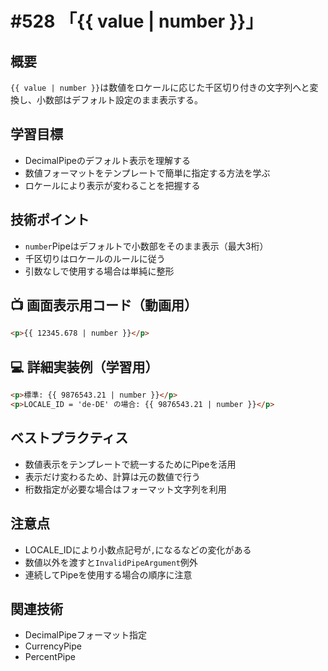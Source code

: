 # #528 「{{ value | number }}」

## 概要
`{{ value | number }}`は数値をロケールに応じた千区切り付きの文字列へと変換し、小数部はデフォルト設定のまま表示する。

## 学習目標
- DecimalPipeのデフォルト表示を理解する
- 数値フォーマットをテンプレートで簡単に指定する方法を学ぶ
- ロケールにより表示が変わることを把握する

## 技術ポイント
- `number`Pipeはデフォルトで小数部をそのまま表示（最大3桁）
- 千区切りはロケールのルールに従う
- 引数なしで使用する場合は単純に整形

## 📺 画面表示用コード（動画用）
```html
<p>{{ 12345.678 | number }}</p>
```

## 💻 詳細実装例（学習用）
```html
<p>標準: {{ 9876543.21 | number }}</p>
<p>LOCALE_ID = 'de-DE' の場合: {{ 9876543.21 | number }}</p>
```

## ベストプラクティス
- 数値表示をテンプレートで統一するためにPipeを活用
- 表示だけ変わるため、計算は元の数値で行う
- 桁数指定が必要な場合はフォーマット文字列を利用

## 注意点
- LOCALE_IDにより小数点記号が`,`になるなどの変化がある
- 数値以外を渡すと`InvalidPipeArgument`例外
- 連続してPipeを使用する場合の順序に注意

## 関連技術
- DecimalPipeフォーマット指定
- CurrencyPipe
- PercentPipe
